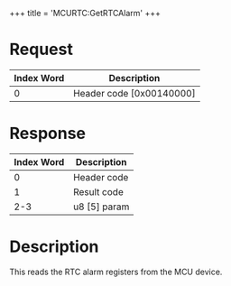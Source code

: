 +++
title = 'MCURTC:GetRTCAlarm'
+++

# Request

| Index Word | Description                |
|------------|----------------------------|
| 0          | Header code \[0x00140000\] |

# Response

| Index Word | Description    |
|------------|----------------|
| 0          | Header code    |
| 1          | Result code    |
| 2-3        | u8 \[5\] param |

# Description

This reads the RTC alarm registers from the MCU device.
